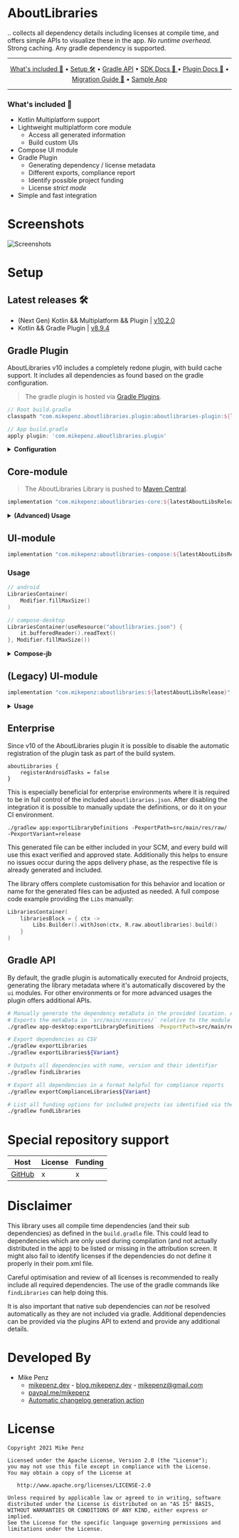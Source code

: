 # AboutLibraries

.. collects all dependency details including licenses at compile time, and offers simple APIs to visualize these in the app.
*No runtime overhead.* Strong caching. Any gradle dependency is supported.

-------

<p align="center">
    <a href="#whats-included-">What's included 🚀</a> &bull;
    <a href="#setup">Setup 🛠️</a> &bull;
    <a href="#gradle-api">Gradle API️</a> &bull;
    <a href="https://mikepenz.github.io/AboutLibraries/index.html">SDK Docs 📖 </a> &bull;
    <a href="https://mikepenz.github.io/AboutLibraries/plugin/index.html">Plugin Docs 📖</a> &bull;
    <a href="MIGRATION.md">Migration Guide 🧬</a> &bull;
    <a href="https://play.google.com/store/apps/details?id=com.mikepenz.aboutlibraries.sample">Sample App</a>
</p>

-------

### What's included 🚀

- Kotlin Multiplatform support
- Lightweight multiplatform core module
  - Access all generated information
  - Build custom UIs
- Compose UI module
- Gradle Plugin
  - Generating dependency / license metadata
  - Different exports, compliance report
  - Identify possible project funding
  - License *strict mode*
- Simple and fast integration

# Screenshots

![Screenshots](https://raw.githubusercontent.com/mikepenz/AboutLibraries/develop/DEV/screenshots/Screenshots.png)

# Setup

## Latest releases 🛠

- (Next Gen) Kotlin && Multiplatform && Plugin | [v10.2.0](https://github.com/mikepenz/AboutLibraries/tree/v10.2.0)
- Kotlin && Gradle Plugin | [v8.9.4](https://github.com/mikepenz/AboutLibraries/tree/v8.9.4)

## Gradle Plugin

AboutLibraries v10 includes a completely redone plugin, with build cache support. It includes all dependencies as found based on the gradle configuration.

> The gradle plugin is hosted via [Gradle Plugins](https://plugins.gradle.org/plugin/com.mikepenz.aboutlibraries.plugin).

```gradle
// Root build.gradle
classpath "com.mikepenz.aboutlibraries.plugin:aboutlibraries-plugin:${latestAboutLibsRelease}"

// App build.gradle
apply plugin: 'com.mikepenz.aboutlibraries.plugin'
```

<details><summary><b>Configuration</b></summary>
<p>

## Gradle Plugin Configuration

It is possible to provide custom configurations / adjustments to the automatic detection. This can be done via the gradle plugin.

```groovy
aboutLibraries {
    // - If the automatic registered android tasks are disabled, a similar thing can be achieved manually
    // - `./gradlew app:exportLibraryDefinitions -PexportPath=src/main/res/raw`
    // - the resulting file can for example be added as part of the SCM
    registerAndroidTasks = false
    // Define the output file name. Modifying this will disable the automatic meta data discovery for supported platforms.
    outputFileName = "aboutlibraries.json"
    // Define the path configuration files are located in. E.g. additional libraries, licenses to add to the target .json
    configPath = "config"
    // Allow to enable "offline mode", will disable any network check of the plugin (including [fetchRemoteLicense] or pulling spdx license texts)
    offlineMode = false
    // Enable fetching of "remote" licenses.  Uses the API of supported source hosts
    // See https://github.com/mikepenz/AboutLibraries#special-repository-support
    fetchRemoteLicense = true
    // Enables fetching of "remote" funding information. Uses the API of supported source hosts
    // See https://github.com/mikepenz/AboutLibraries#special-repository-support
    fetchRemoteFunding = true
    // (Optional) GitHub token to raise API request limit to allow fetching more licenses
    gitHubApiToken = getLocalOrGlobalProperty("github.pat")
    // Full license text for license IDs mentioned here will be included, even if no detected dependency uses them.
    additionalLicenses = ["mit", "mpl_2_0"]
    // Allows to exclude some fields from the generated meta data field.
    excludeFields = ["developers", "funding"]
    // Define the strict mode, will fail if the project uses licenses not allowed
    // - This will only automatically fail for Android projects which have `registerAndroidTasks` enabled
    // For non Android projects, execute `exportLibraryDefinitions`
    strictMode = com.mikepenz.aboutlibraries.plugin.StrictMode.FAIL
    // Allowed set of licenses, this project will be able to use without build failure
    allowedLicenses = ["Apache-2.0", "asdkl"]
    // Enable the duplication mode, allows to merge, or link dependencies which relate
    duplicationMode = com.mikepenz.aboutlibraries.plugin.DuplicateMode.LINK
    // Configure the duplication rule, to match "duplicates" with
    duplicationRule = com.mikepenz.aboutlibraries.plugin.DuplicateRule.SIMPLE
}
```

Full documentation of all available gradle plugin configurations: https://github.com/mikepenz/AboutLibraries/blob/develop/plugin-build/plugin/src/main/kotlin/com/mikepenz/aboutlibraries/plugin/AboutLibrariesExtension.kt

## Modify libraries / licenses

The plugin offers the ability to add additional libraries or licenses by specifying these under the `libraries` and respectively `licenses` directory, within the defined `configPath`.
This can be seen here: https://github.com/mikepenz/AboutLibraries/blob/develop/config/

### Libraries

Provide additional or modify existing libraries via a `.json` file per library.
If the `uniqueId` overlaps, a merge will occur.

```json
{
  "uniqueId": "com.mikepenz:materialdrawer",
  "developers": [
    {
      "name": "Mike Penz",
      "organisationUrl": "https://mikepenz.dev"
    }
  ],
  "description": "(Merged) The flexible, easy to use, all in one drawer library for your Android project.",
  "name": "ABC MaterialDrawer Library",
  "website": "https://github.com/mikepenz/MaterialDrawer"
}
```

### Licenses

Provide additional or modify existing licenses via a `.json` file per license.

```json
{
  "content": "This is the Android Software Development Kit License Agreement\n<br />\n1. Introduction\n<br />\n1.1 The Android Software Development Kit (referred to in the License Agreement as the \"SDK\" and specifically including the Android system files, packaged APIs, and Google APIs add-ons) is licensed to you subject to the terms of the License Agreement. The License Agreement forms a legally binding contract between you and Google in relation to your use of the SDK.\n<br />\n1.2 \"Android\" means the Android software stack for devices, as made available under the Android Open Source Project, which is located at the following URL: http://source.android.com/, as updated from time to time.\n<br />\n1.3 A \"compatible implementation\" means any Android device that (i) complies with the Android Compatibility Definition document, which can be found at the Android compatibility website (http://source.android.com/compatibility) and which may be updated from time to time; and (ii) successfully passes the Android Compatibility Test Suite (CTS).\n<br />\n1.4 \"Google\" means Google LLC, a Delaware corporation with principal place of business at 1600 Amphitheatre Parkway, Mountain View, CA 94043, United States.\n<br />\n2. Accepting this License Agreement\n<br />\n2.1 In order to use the SDK, you must first agree to the License Agreement. You may not use the SDK if you do not accept the License Agreement.\n<br />\n2.2 By clicking to accept, you hereby agree to the terms of the License Agreement.\n<br />\n2.3 You may not use the SDK and may not accept the License Agreement if you are a person barred from receiving the SDK under the laws of the United States or other countries, including the country in which you are resident or from which you use the SDK.\n<br />\n2.4 If you are agreeing to be bound by the License Agreement on behalf of your employer or other entity, you represent and warrant that you have full legal authority to bind your employer or such entity to the License Agreement. If you do not have the requisite authority, you may not accept the License Agreement or use the SDK on behalf of your employer or other entity.\n<br />\n3. SDK License from Google\n<br />\n3.1 Subject to the terms of the License Agreement, Google grants you a limited, worldwide, royalty-free, non-assignable, non-exclusive, and non-sublicensable license to use the SDK solely to develop applications for compatible implementations of Android.\n<br />\n3.2 You may not use this SDK to develop applications for other platforms (including non-compatible implementations of Android) or to develop another SDK. You are of course free to develop applications for other platforms, including non-compatible implementations of Android, provided that this SDK is not used for that purpose.\n<br />\n3.3 You agree that Google or third parties own all legal right, title and interest in and to the SDK, including any Intellectual Property Rights that subsist in the SDK. \"Intellectual Property Rights\" means any and all rights under patent law, copyright law, trade secret law, trademark law, and any and all other proprietary rights. Google reserves all rights not expressly granted to you.\n<br />\n3.4 You may not use the SDK for any purpose not expressly permitted by the License Agreement.  Except to the extent required by applicable third party licenses, you may not copy (except for backup purposes), modify, adapt, redistribute, decompile, reverse engineer, disassemble, or create derivative works of the SDK or any part of the SDK.\n<br />\n3.5 Use, reproduction and distribution of components of the SDK licensed under an open source software license are governed solely by the terms of that open source software license and not the License Agreement.\n<br />\n3.6 You agree that the form and nature of the SDK that Google provides may change without prior notice to you and that future versions of the SDK may be incompatible with applications developed on previous versions of the SDK. You agree that Google may stop (permanently or temporarily) providing the SDK (or any features within the SDK) to you or to users generally at Google's sole discretion, without prior notice to you.\n<br />\n3.7 Nothing in the License Agreement gives you a right to use any of Google's trade names, trademarks, service marks, logos, domain names, or other distinctive brand features.\n<br />\n3.8 You agree that you will not remove, obscure, or alter any proprietary rights notices (including copyright and trademark notices) that may be affixed to or contained within the SDK.\n<br />\n4. Use of the SDK by You\n<br />\n4.1 Google agrees that it obtains no right, title or interest from you (or your licensors) under the License Agreement in or to any software applications that you develop using the SDK, including any intellectual property rights that subsist in those applications.\n<br />\n4.2 You agree to use the SDK and write applications only for purposes that are permitted by (a) the License Agreement and (b) any applicable law, regulation or generally accepted practices or guidelines in the relevant jurisdictions (including any laws regarding the export of data or software to and from the United States or other relevant countries).\n<br />\n4.3 You agree that if you use the SDK to develop applications for general public users, you will protect the privacy and legal rights of those users. If the users provide you with user names, passwords, or other login information or personal information, you must make the users aware that the information will be available to your application, and you must provide legally adequate privacy notice and protection for those users. If your application stores personal or sensitive information provided by users, it must do so securely. If the user provides your application with Google Account information, your application may only use that information to access the user's Google Account when, and for the limited purposes for which, the user has given you permission to do so.\n<br />\n4.4 You agree that you will not engage in any activity with the SDK, including the development or distribution of an application, that interferes with, disrupts, damages, or accesses in an unauthorized manner the servers, networks, or other properties or services of any third party including, but not limited to, Google or any mobile communications carrier.\n<br />\n4.5 You agree that you are solely responsible for (and that Google has no responsibility to you or to any third party for) any data, content, or resources that you create, transmit or display through Android and/or applications for Android, and for the consequences of your actions (including any loss or damage which Google may suffer) by doing so.\n<br />\n4.6 You agree that you are solely responsible for (and that Google has no responsibility to you or to any third party for) any breach of your obligations under the License Agreement, any applicable third party contract or Terms of Service, or any applicable law or regulation, and for the consequences (including any loss or damage which Google or any third party may suffer) of any such breach.\n<br />\n5. Your Developer Credentials\n<br />\n5.1 You agree that you are responsible for maintaining the confidentiality of any developer credentials that may be issued to you by Google or which you may choose yourself and that you will be solely responsible for all applications that are developed under your developer credentials.\n<br />\n6. Privacy and Information\n<br />\n6.1 In order to continually innovate and improve the SDK, Google may collect certain usage statistics from the software including but not limited to a unique identifier, associated IP address, version number of the software, and information on which tools and/or services in the SDK are being used and how they are being used. Before any of this information is collected, the SDK will notify you and seek your consent. If you withhold consent, the information will not be collected.\n<br />\n6.2 The data collected is examined in the aggregate to improve the SDK and is maintained in accordance with Google's Privacy Policy.\n<br />\n7. Third Party Applications\n<br />\n7.1 If you use the SDK to run applications developed by a third party or that access data, content or resources provided by a third party, you agree that Google is not responsible for those applications, data, content, or resources. You understand that all data, content or resources which you may access through such third party applications are the sole responsibility of the person from which they originated and that Google is not liable for any loss or damage that you may experience as a result of the use or access of any of those third party applications, data, content, or resources.\n<br />\n7.2 You should be aware the data, content, and resources presented to you through such a third party application may be protected by intellectual property rights which are owned by the providers (or by other persons or companies on their behalf). You may not modify, rent, lease, loan, sell, distribute or create derivative works based on these data, content, or resources (either in whole or in part) unless you have been specifically given permission to do so by the relevant owners.\n<br />\n7.3 You acknowledge that your use of such third party applications, data, content, or resources may be subject to separate terms between you and the relevant third party. In that case, the License Agreement does not affect your legal relationship with these third parties.\n<br />\n8. Using Android APIs\n<br />\n8.1 Google Data APIs\n<br />\n8.1.1 If you use any API to retrieve data from Google, you acknowledge that the data may be protected by intellectual property rights which are owned by Google or those parties that provide the data (or by other persons or companies on their behalf). Your use of any such API may be subject to additional Terms of Service. You may not modify, rent, lease, loan, sell, distribute or create derivative works based on this data (either in whole or in part) unless allowed by the relevant Terms of Service.\n<br />\n8.1.2 If you use any API to retrieve a user's data from Google, you acknowledge and agree that you shall retrieve data only with the user's explicit consent and only when, and for the limited purposes for which, the user has given you permission to do so. If you use the Android Recognition Service API, documented at the following URL: https://developer.android.com/reference/android/speech/RecognitionService, as updated from time to time, you acknowledge that the use of the API is subject to the Data Processing Addendum for Products where Google is a Data Processor, which is located at the following URL: https://privacy.google.com/businesses/gdprprocessorterms/, as updated from time to time. By clicking to accept, you hereby agree to the terms of the Data Processing Addendum for Products where Google is a Data Processor.\n<br />\n9. Terminating this License Agreement\n<br />\n9.1 The License Agreement will continue to apply until terminated by either you or Google as set out below.\n<br />\n9.2 If you want to terminate the License Agreement, you may do so by ceasing your use of the SDK and any relevant developer credentials.\n<br />\n9.3 Google may at any time, terminate the License Agreement with you if:<br />\n(A) you have breached any provision of the License Agreement; or<br />\n(B) Google is required to do so by law; or<br />\n(C) the partner with whom Google offered certain parts of SDK (such as APIs) to you has terminated its relationship with Google or ceased to offer certain parts of the SDK to you; or<br />\n(D) Google decides to no longer provide the SDK or certain parts of the SDK to users in the country in which you are resident or from which you use the service, or the provision of the SDK or certain SDK services to you by Google is, in Google's sole discretion, no longer commercially viable.<br />\n<br />\n9.4 When the License Agreement comes to an end, all of the legal rights, obligations and liabilities that you and Google have benefited from, been subject to (or which have accrued over time whilst the License Agreement has been in force) or which are expressed to continue indefinitely, shall be unaffected by this cessation, and the provisions of paragraph 14.7 shall continue to apply to such rights, obligations and liabilities indefinitely.\n<br />\n10. DISCLAIMER OF WARRANTIES\n<br />\n10.1 YOU EXPRESSLY UNDERSTAND AND AGREE THAT YOUR USE OF THE SDK IS AT YOUR SOLE RISK AND THAT THE SDK IS PROVIDED \"AS IS\" AND \"AS AVAILABLE\" WITHOUT WARRANTY OF ANY KIND FROM GOOGLE.\n<br />\n10.2 YOUR USE OF THE SDK AND ANY MATERIAL DOWNLOADED OR OTHERWISE OBTAINED THROUGH THE USE OF THE SDK IS AT YOUR OWN DISCRETION AND RISK AND YOU ARE SOLELY RESPONSIBLE FOR ANY DAMAGE TO YOUR COMPUTER SYSTEM OR OTHER DEVICE OR LOSS OF DATA THAT RESULTS FROM SUCH USE.\n<br />\n10.3 GOOGLE FURTHER EXPRESSLY DISCLAIMS ALL WARRANTIES AND CONDITIONS OF ANY KIND, WHETHER EXPRESS OR IMPLIED, INCLUDING, BUT NOT LIMITED TO THE IMPLIED WARRANTIES AND CONDITIONS OF MERCHANTABILITY, FITNESS FOR A PARTICULAR PURPOSE AND NON-INFRINGEMENT.\n<br />\n11. LIMITATION OF LIABILITY\n<br />\n11.1 YOU EXPRESSLY UNDERSTAND AND AGREE THAT GOOGLE, ITS SUBSIDIARIES AND AFFILIATES, AND ITS LICENSORS SHALL NOT BE LIABLE TO YOU UNDER ANY THEORY OF LIABILITY FOR ANY DIRECT, INDIRECT, INCIDENTAL, SPECIAL, CONSEQUENTIAL OR EXEMPLARY DAMAGES THAT MAY BE INCURRED BY YOU, INCLUDING ANY LOSS OF DATA, WHETHER OR NOT GOOGLE OR ITS REPRESENTATIVES HAVE BEEN ADVISED OF OR SHOULD HAVE BEEN AWARE OF THE POSSIBILITY OF ANY SUCH LOSSES ARISING.\n<br />\n12. Indemnification\n<br />\n12.1 To the maximum extent permitted by law, you agree to defend, indemnify and hold harmless Google, its affiliates and their respective directors, officers, employees and agents from and against any and all claims, actions, suits or proceedings, as well as any and all losses, liabilities, damages, costs and expenses (including reasonable attorneys fees) arising out of or accruing from (a) your use of the SDK, (b) any application you develop on the SDK that infringes any copyright, trademark, trade secret, trade dress, patent or other intellectual property right of any person or defames any person or violates their rights of publicity or privacy, and (c) any non-compliance by you with the License Agreement.\n<br />\n13. Changes to the License Agreement\n<br />\n13.1 Google may make changes to the License Agreement as it distributes new versions of the SDK. When these changes are made, Google will make a new version of the License Agreement available on the website where the SDK is made available.\n<br />\n14. General Legal Terms\n<br />\n14.1 The License Agreement constitutes the whole legal agreement between you and Google and governs your use of the SDK (excluding any services which Google may provide to you under a separate written agreement), and completely replaces any prior agreements between you and Google in relation to the SDK.\n<br />\n14.2 You agree that if Google does not exercise or enforce any legal right or remedy which is contained in the License Agreement (or which Google has the benefit of under any applicable law), this will not be taken to be a formal waiver of Google's rights and that those rights or remedies will still be available to Google.\n<br />\n14.3 If any court of law, having the jurisdiction to decide on this matter, rules that any provision of the License Agreement is invalid, then that provision will be removed from the License Agreement without affecting the rest of the License Agreement. The remaining provisions of the License Agreement will continue to be valid and enforceable.\n<br />\n14.4 You acknowledge and agree that each member of the group of companies of which Google is the parent shall be third party beneficiaries to the License Agreement and that such other companies shall be entitled to directly enforce, and rely upon, any provision of the License Agreement that confers a benefit on (or rights in favor of) them. Other than this, no other person or company shall be third party beneficiaries to the License Agreement.\n<br />\n14.5 EXPORT RESTRICTIONS. THE SDK IS SUBJECT TO UNITED STATES EXPORT LAWS AND REGULATIONS. YOU MUST COMPLY WITH ALL DOMESTIC AND INTERNATIONAL EXPORT LAWS AND REGULATIONS THAT APPLY TO THE SDK. THESE LAWS INCLUDE RESTRICTIONS ON DESTINATIONS, END USERS AND END USE.\n<br />\n14.6 The rights granted in the License Agreement may not be assigned or transferred by either you or Google without the prior written approval of the other party. Neither you nor Google shall be permitted to delegate their responsibilities or obligations under the License Agreement without the prior written approval of the other party.\n<br />\n14.7 The License Agreement, and your relationship with Google under the License Agreement, shall be governed by the laws of the State of California without regard to its conflict of laws provisions. You and Google agree to submit to the exclusive jurisdiction of the courts located within the county of Santa Clara, California to resolve any legal matter arising from the License Agreement. Notwithstanding this, you agree that Google shall still be allowed to apply for injunctive remedies (or an equivalent type of urgent legal relief) in any jurisdiction.",
  "hash": "asdkl",
  "url": "https://developer.android.com/studio/terms.html",
  "name": "Android Software Development Kit License Agreement"
}
```

</p>
</details>

## Core-module

> The AboutLibraries Library is pushed to [Maven Central](https://search.maven.org/artifact/com.mikepenz/aboutlibraries-core).

```gradle
implementation "com.mikepenz:aboutlibraries-core:${latestAboutLibsRelease}"
```

<details><summary><b>(Advanced) Usage</b></summary>
<p>

## Access generated library details

To create a individual integration, access the generated library information programmatically through the core module.

```kotlin
val libs = Libs.Builder()
    .withJson(aboutLibsJson) // provide the metaData (alternative APIs available)
    .build()
val libraries = libs.libraries // retrieve all libraries defined in the metadata
val licenses = libs.licenses // retrieve all licenses defined in the metadata
for (lib in libraries) {
    Log.i("AboutLibraries", "${lib.name}")
}
```

</p>
</details>

## UI-module

```gradle
implementation "com.mikepenz:aboutlibraries-compose:${latestAboutLibsRelease}"
```

### Usage

```kotlin
// android
LibrariesContainer(
    Modifier.fillMaxSize()
)

// compose-desktop
LibrariesContainer(useResource("aboutlibraries.json") {
    it.bufferedReader().readText()
}, Modifier.fillMaxSize())
```

<details><summary><b>Compose-jb</b></summary>
<p>

The core module and the compose module are Kotlin-Multiplatform projects.
Find a sample application as the `app-desktop` module. It showcases the usage to manually generate the dependency meta information and include as part of the SCM.

### Generate Dependency Information

```bash
./gradlew app-desktop:exportLibraryDefinitions -PexportPath=src/main/resources/
```

### Run Desktop app

```
./gradlew :app-desktop:run
```

### Screenshot

![Compose-jb Screenshot](https://raw.githubusercontent.com/mikepenz/AboutLibraries/develop/DEV/screenshots/compose-jb.png)

</p>
</details>

## (Legacy) UI-module

```gradle
implementation "com.mikepenz:aboutlibraries:${latestAboutLibsRelease}"
```

<details><summary><b>Usage</b></summary>
<p>

### Usage

Use this library in a few different ways. Create a custom activity, including a custom style or just use its generated information. Or simply use the built-in Activity or Fragment and just pass the libs to include.

> Note: The new version requires the new Material3 theme as base.

#### Activity

```kotlin
LibsBuilder()
    .start(this) // start the activity
```

The activity uses a toolbar, which requires the appropriate theme. See [Style the AboutLibraries](#style-the-aboutlibraries-%EF%B8%8F) for more details

#### Fragment
```kotlin
val fragment = LibsBuilder()
    .supportFragment()
```

#### About this App UI
The `AboutLibraries` library also offers the ability to create an `About this app` screen.
Add the following .xml file (or just the strings - the key must be the same) to the project.

```xml
<resources>
    <string name="aboutLibraries_description_showIcon">true</string>
    <string name="aboutLibraries_description_showVersion">true</string>
    <string name="aboutLibraries_description_text">Place the description here :D</string>
</resources>
```
or use the builder and add following:
```kotlin
.withAboutIconShown(true)
.withAboutVersionShown(true)
.withAboutDescription("This is a small sample which can be set in the about my app description file.<br /><b>Style this with html markup :D</b>")
```

#### Style the AboutLibraries 🖌️

Create a custom style for the AboutLibraries UI.

```xml
// define a custom style
<style name="CustomAboutLibrariesStyle" parent="">
    <!-- AboutLibraries specific values -->
    <item name="aboutLibrariesCardBackground">?cardBackgroundColor</item>
    <item name="aboutLibrariesDescriptionTitle">?android:textColorPrimary</item>
    <item name="aboutLibrariesDescriptionText">?android:textColorSecondary</item>
    <item name="aboutLibrariesDescriptionDivider">@color/opensource_divider</item>
    <item name="aboutLibrariesOpenSourceTitle">?android:textColorPrimary</item>
    <item name="aboutLibrariesOpenSourceText">?android:textColorSecondary</item>
    <item name="aboutLibrariesSpecialButtonText">?android:textColorPrimary</item>
    <item name="aboutLibrariesOpenSourceDivider">@color/opensource_divider</item>
</style>

// define the custom styles for the theme
<style name="SampleApp" parent="Theme.MaterialComponents.Light.NoActionBar">
    ...
    <item name="aboutLibrariesStyle">@style/CustomAboutLibrariesStyle</item>
    ...
</style>
```

</p>
</details>


## Enterprise

Since v10 of the AboutLibraries plugin it is possible to disable the automatic registration of the plugin task as part of the build system.
```
aboutLibraries {
    registerAndroidTasks = false
}
```

This is especially beneficial for enterprise environments where it is required to be in full control of the included `aboutlibraries.json`.
After disabling the integration it is possible to manually update the definitions, or do it on your CI environment.
```
./gradlew app:exportLibraryDefinitions -PexportPath=src/main/res/raw/ -PexportVariant=release
```
This generated file can be either included in your SCM, and every build will use this exact verified and approved state.
Additionally this helps to ensure no issues occur during the apps delivery phase, as the respective file is already generated and included.

The library offers complete customisation for this behavior and location or name for the generated files can be adjusted as needed.
A full compose code example providing the `Libs` manually:

```kotlin
LibrariesContainer(
    librariesBlock = { ctx ->
        Libs.Builder().withJson(ctx, R.raw.aboutlibraries).build()
    }
)
```

## Gradle API

By default, the gradle plugin is automatically executed for Android projects, generating the library metadata where it's automatically discovered by the `ui` modules.
For other environments or for more advanced usages the plugin offers additional APIs.

```bash
# Manually generate the dependency metaData in the provided location. Allows to commit it in SCM
# Exports the metaData in `src/main/resources/` relative to the module root, for the `release` variant
./gradlew app-desktop:exportLibraryDefinitions -PexportPath=src/main/resources/ -PexportVariant=release

# Export dependencies as CSV
./gradlew exportLibraries
./gradlew exportLibraries${Variant}

# Outputs all dependencies with name, version and their identifier
./gradlew findLibraries

# Export all dependencies in a format helpful for compliance reports
./gradlew exportComplianceLibraries${Variant}

# List all funding options for included projects (as identified via the e.g.: GitHub API)
./gradlew fundLibraries
```

# Special repository support
|Host|License|Funding|
|---|---|---|
|[GitHub](https://github.com/)|x|x|

# Disclaimer

This library uses all compile time dependencies (and their sub dependencies) as defined in the `build.gradle` file.
This could lead to dependencies which are only used during compilation (and not actually distributed in the app) to be listed or missing in the attribution screen.
It might also fail to identify licenses if the dependencies do not define it properly in their pom.xml file.

Careful optimisation and review of all licenses is recommended to really include all required dependencies. The use of the gradle commands like `findLibraries` can help doing this.

It is also important that native sub dependencies can *not* be resolved automatically as they are not included via gradle.
Additional dependencies can be provided via the plugins API to extend and provide any additional details.

# Developed By

- Mike Penz
  - [mikepenz.dev](https://mikepenz.dev) - [blog.mikepenz.dev](https://blog.mikepenz.dev) - <mikepenz@gmail.com>
  - [paypal.me/mikepenz](http://paypal.me/mikepenz)
  - [Automatic changelog generation action](https://github.com/marketplace/actions/release-changelog-builder)

# License

    Copyright 2021 Mike Penz

    Licensed under the Apache License, Version 2.0 (the "License");
    you may not use this file except in compliance with the License.
    You may obtain a copy of the License at

       http://www.apache.org/licenses/LICENSE-2.0

    Unless required by applicable law or agreed to in writing, software
    distributed under the License is distributed on an "AS IS" BASIS,
    WITHOUT WARRANTIES OR CONDITIONS OF ANY KIND, either express or implied.
    See the License for the specific language governing permissions and
    limitations under the License.

